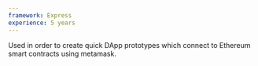 ```yaml
---
framework: Express
experience: 5 years
---
```


Used in order to create quick DApp prototypes which connect to Ethereum smart contracts using metamask.